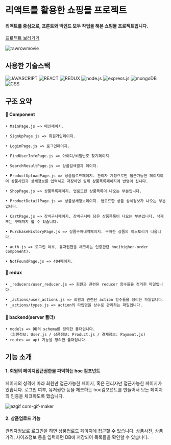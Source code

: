 # 리액트를 활용한 쇼핑몰 프로젝트
#### 리액트를 중심으로, 프론트와 백엔드 모두 작업을 해본 쇼핑몰 프로젝트입니다.
[프로젝트 보러가기](https://stormy-hamlet-84446.herokuapp.com/)

![rawrowmovie](https://user-images.githubusercontent.com/42455534/196243737-84ef11df-f09e-4ff0-bf93-1c4129b36a00.gif)

## 사용한 기술스택
![JAVASCRIPT](https://img.shields.io/badge/JavaScript-F7DF1E?style=for-the-badge&logo=javascript&logoColor=black)
![REACT](https://img.shields.io/badge/React-20232A?style=for-the-badge&logo=react&logoColor=61DAFB)
![REDUX](	https://img.shields.io/badge/Redux-593D88?style=for-the-badge&logo=redux&logoColor=white)
![node.js](https://img.shields.io/badge/Node.js-43853D?style=for-the-badge&logo=node.js&logoColor=white)
![express.js](https://img.shields.io/badge/Express.js-404D59?style=for-the-badge)
![mongoDB](https://img.shields.io/badge/MongoDB-4EA94B?style=for-the-badge&logo=mongodb&logoColor=white)
![CSS](https://img.shields.io/badge/CSS-239120?&style=for-the-badge&logo=css3&logoColor=white)


## 구조 요약
  #### 🔳 Component
  
    • MainPage.js => 메인페이지.
    
    • SignUpPage.js => 회원가입페이지.
    
    • LoginPage.js => 로그인페이지.
    
    • FindUserInfoPage.js => 아이디/비밀번호 찾기페이지.
    
    • SearchResultPage.js => 상품검색결과 페이지.
    
    • ProductUploadPage.js => 상품업로드페이지. 관리자 계정으로만 접근가능한 페이지이며 상품사진과 상세정보를 입력하고 저장하면 실제 상품목록페이지에 반영이 됩니다. 
      
    • ShopPage.js => 상품목록페이지. 업로드한 상품목록이 나오는 부분입니다.
    
    • ProductDetailPage.js => 상품상세정보페이지. 업로드한 상품 상세정보가 나오는 부분입니다.
    
    • CartPage.js => 장바구니페이지. 장바구니에 담은 상품목록이 나오는 부분입니다. 삭제 또는 구매까지 할 수 있습니다.           
    
    • PurchaseHistoryPage.js => 상품구매내역페이지. 구매한 상품의 히스토리가 나옵니다.
    
    • auth.js => 로그인 여부, 유저권한을 체크하는 인증관련 hoc(higher-order component).
    
    • NotFoundPage.js => 404페이지.
    
  
  #### 🔳 redux
  
    • _reducers/user_reducer.js => 회원과 관련된 reducer 함수들을 정리한 파일입니다.
    
    • _actions/user_actions.js => 회원과 관련된 action 함수들을 정리한 파일입니다.
    • _actions/types.js => action의 타입명을 상수로 관리하는 파일입니다.
    
 #### 🔳 backend(server 폴더)
  
    • models => DB의 schema를 정의한 폴더입니다.
      (회원정보: User.js / 상품정보: Product.js / 결제정보: Payment.js)
    • routes => api 기능을 정의한 폴더입니다.
    
     
    
 
 ## 기능 소개
  #### 1. 회원의 페이지접근권한을 파악하는 hoc 컴포넌트
  페이지의 성격에 따라 회원만 접근가능한 페이지, 혹은 관리자만 접근가능한 페이지가 있습니다.
  로그인 여부, 유저권한 등을 체크하는 hoc컴포넌트를 만들어서 모든 페이지의 인증을 체크하도록 했습니다. 
  
 ![ezgif com-gif-maker](https://user-images.githubusercontent.com/42455534/196251621-3ffc51ea-e42e-46a1-b3bc-a09a56e6719f.gif)
  
  
  #### 2. 상품업로드 기능
  관리자정보로 로그인을 하면 상품업로드 페이지에 접근할 수 있습니다. 상품사진, 상품 가격, 사이즈정보 등을 입력하면 DB에 저장되어 목록들을 확인할 수 있습니다.
  

  
  
  
  

  
  
  
  
  
  
 
  
